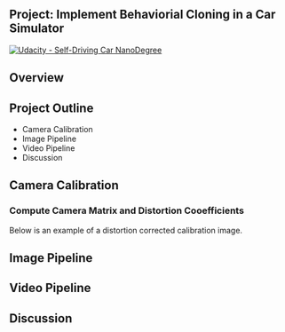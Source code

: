 ## Project: Implement Behaviorial Cloning in a Car Simulator
[![Udacity - Self-Driving Car NanoDegree](https://s3.amazonaws.com/udacity-sdc/github/shield-carnd.svg)](http://www.udacity.com/drive)

Overview
---

Project Outline
---
* Camera Calibration
* Image Pipeline
* Video Pipeline
* Discussion

## Camera Calibration

### Compute Camera Matrix and Distortion Cooefficients
Below is an example of a distortion corrected calibration image.


## Image Pipeline
## Video Pipeline
## Discussion
